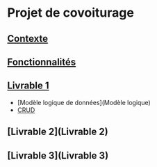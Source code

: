 # Projet de covoiturage

## [Contexte](Contexte)

## [Fonctionnalités](Fonctionnalités)

## [Livrable 1](Livrable%201)

* [Modèle logique de données](Modèle logique)
* [CRUD](CRUD)

## [Livrable 2](Livrable 2)

## [Livrable 3](Livrable 3)
